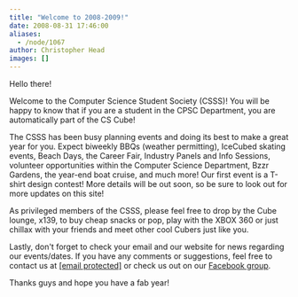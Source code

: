 ```yaml
---
title: "Welcome to 2008-2009!"
date: 2008-08-31 17:46:00
aliases:
  - /node/1067
author: Christopher Head
images: []
---
```


Hello there!

Welcome to the Computer Science Student Society (CSSS)! You will be happy to know that if you are a student in the CPSC Department, you are automatically part of the CS Cube!

The CSSS has been busy planning events and doing its best to make a great year for you. Expect biweekly BBQs (weather permitting), IceCubed skating events, Beach Days, the Career Fair, Industry Panels and Info Sessions, volunteer opportunities within the Computer Science Department, Bzzr Gardens, the year-end boat cruise, and much more! Our first event is a T-shirt design contest! More details will be out soon, so be sure to look out for more updates on this site!

As privileged members of the CSSS, please feel free to drop by the Cube lounge, x139, to buy cheap snacks or pop, play with the XBOX 360 or just chillax with your friends and meet other cool Cubers just like you.

Lastly, don't forget to check your email and our website for news regarding our events/dates. If you have any comments or suggestions, feel free to contact us at [\[email protected\]](/cdn-cgi/l/email-protection#8fecfcfcfccffbe7eaecfaedeaa1ecee) or check us out on our [Facebook group](https://facebook.com/group.php?gid=2201397193).

Thanks guys and hope you have a fab year!

